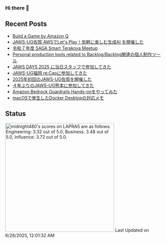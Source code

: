 ### Hi there 👋

<!--
**midnight480/midnight480** is a ✨ _special_ ✨ repository because its `README.md` (this file) appears on your GitHub profile.

Here are some ideas to get you started:

- 🔭 I'm currently working on ...
- 🌱 I'm currently learning ...
- 👯 I'm looking to collaborate on ...
- 🤔 I'm looking for help with ...
- 💬 Ask me about ...
- 📫 How to reach me: ...
- 😄 Pronouns: ...
- ⚡ Fun fact: ...
-->

## Recent Posts
<!--[START POSTS]-->
- [Build a Game by Amazon Q](https://midnight480.com/posts/20250611-amazon-q-dev-cli)
- [JAWS-UG佐賀 AWSでLet's Play！気軽に楽しむ生成AI を開催した](https://midnight480.com/posts/jawsug-saga-20250531)
- [令和７年度 SAGA Smart Terakoya Meetup  ](https://midnight480.com/posts/saga-smart-terakoya-20250516)
- [Personal production tools related to Backlog/Backlog関連の個人制作ツール](https://midnight480.com/posts/backlog-tools)
- [JAWS DAYS 2025 に当日スタッフで参加してきた](https://midnight480.com/posts/jaws-days-2025)
- [JAWS-UG福岡 re:Capに参加してきた](https://midnight480.com/posts/jawsug-fuk-20250209)
- [2025年初回のJAWS-UG佐賀を開催した](https://midnight480.com/posts/jawsugsaga-20250201)
- [４年ぶりのJAWS-UG熊本に参加してきた](https://midnight480.com/posts/jawsug-kmmt-20250125)
- [Amazon Bedrock Guardrails Hands-onをやってみた](https://midnight480.com/posts/bedrock-guardrails-workshop)
- [macOSで発生したDocker Desktopの対応メモ](https://midnight480.com/posts/repair-docker-desktop-on-macos)
<!--[END POSTS]-->

## Status
<!--START_SECTION:lapras-card-->
<p ><a href="https://lapras.com/public/midnight480" target="_blank" rel="noopener noreferrer"><img alt="midnight480's scores on LAPRAS are as follows: Engineering: 3.32 out of 5.0, Business: 3.48 out of 5.0, Influence: 3.72 out of 5.0." src="https://lapras-card-generator.vercel.app/api/svg?e=3.32&b=3.48&i=3.72&b1=%23887d65&b2=%23fcfcfc&i1=%23e2e0dc&i2=%23cca785&l=en" width="350" ></a>  
Last Updated on 6/28/2025, 12:01:32 AM</p>
<!--END_SECTION:lapras-card-->